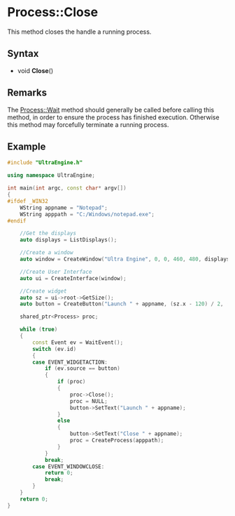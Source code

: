 # Process::Close #

This method closes the handle a running process.

## Syntax ##

- void **Close**()

## Remarks ##

The [Process::Wait](Process_Wait.md) method should generally be called before calling this method, in order to ensure the process has finished execution. Otherwise this method may forcefully terminate a running process.

## Example ##

```c++
#include "UltraEngine.h"

using namespace UltraEngine;

int main(int argc, const char* argv[])
{
#ifdef _WIN32
    WString appname = "Notepad";
    WString apppath = "C:/Windows/notepad.exe";
#endif

    //Get the displays
    auto displays = ListDisplays();

    //Create a window
    auto window = CreateWindow("Ultra Engine", 0, 0, 460, 480, displays[0]);

    //Create User Interface
    auto ui = CreateInterface(window);

    //Create widget
    auto sz = ui->root->GetSize();
    auto button = CreateButton("Launch " + appname, (sz.x - 120) / 2, (sz.y - 30) / 2, 120, 30, ui->root);

    shared_ptr<Process> proc;

    while (true)
    {
        const Event ev = WaitEvent();
        switch (ev.id)
        {
        case EVENT_WIDGETACTION:
            if (ev.source == button)
            {
                if (proc)
                {
                    proc->Close();
                    proc = NULL;
                    button->SetText("Launch " + appname);
                }
                else
                {
                    button->SetText("Close " + appname);
                    proc = CreateProcess(apppath);
                }
            }
            break;
        case EVENT_WINDOWCLOSE:
            return 0;
            break;
        }
    }
    return 0;
}
```

